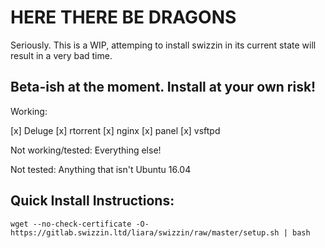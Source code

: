 # HERE THERE BE DRAGONS

Seriously. This is a WIP, attemping to install swizzin in its current state will result in a very bad time.

## Beta-ish at the moment. Install at your own risk!
Working:

[x] Deluge
[x] rtorrent
[x] nginx
[x] panel
[x] vsftpd

Not working/tested: Everything else!

Not tested: Anything that isn't Ubuntu 16.04

## Quick Install Instructions:

```
wget --no-check-certificate -O- https://gitlab.swizzin.ltd/liara/swizzin/raw/master/setup.sh | bash
```
